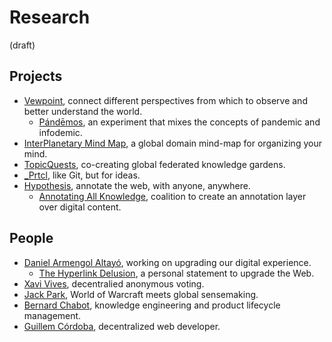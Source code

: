 # Research

(draft)

## Projects
- [Vewpoint](https://github.com/vewpoint/meeting-point/issues/3), connect different perspectives from which to observe and better understand the world.
    - [Pándēmos](https://github.com/vewpoint/meeting-point/issues/11), an experiment that mixes the concepts of pandemic and infodemic.
- [InterPlanetary Mind Map](https://github.com/vewpoint/meeting-point/issues/5), a global domain mind-map for organizing your mind.
- [TopicQuests](https://github.com/vewpoint/meeting-point/issues/8), co-creating global federated knowledge gardens.
- [_Prtcl](https://github.com/vewpoint/meeting-point/issues/12), like Git, but for ideas.
- [Hypothesis](https://github.com/vewpoint/meeting-point/issues/14), annotate the web, with anyone, anywhere.
    - [Annotating All Knowledge](https://github.com/vewpoint/meeting-point/issues/15), coalition to create an annotation layer over digital content.

## People
- [Daniel Armengol Altayó](https://github.com/vewpoint/meeting-point/issues/4), working on upgrading our digital experience.
    - [The Hyperlink Delusion](https://github.com/vewpoint/meeting-point/issues/10), a personal statement to upgrade the Web.
- [Xavi Vives](https://github.com/vewpoint/meeting-point/issues/6), decentralied anonymous voting.
- [Jack Park](https://github.com/vewpoint/meeting-point/issues/7), World of Warcraft meets global sensemaking.
- [Bernard Chabot](https://github.com/vewpoint/meeting-point/issues/9), knowledge engineering and product lifecycle management.
- [Guillem Córdoba](https://github.com/vewpoint/meeting-point/issues/13), decentralized web developer.